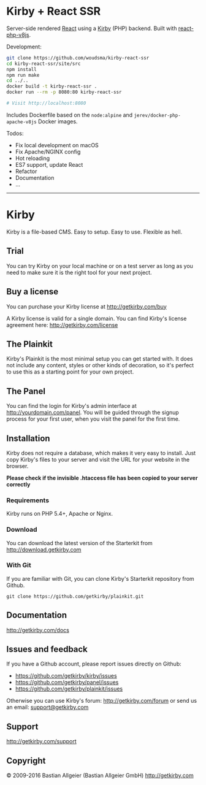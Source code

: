 # Kirby + React SSR

Server-side rendered [React](https://github.com/facebook/react) using a [Kirby](https://github.com/getkirby/kirby) (PHP) backend. Built with [react-php-v8js](https://github.com/reactjs/react-php-v8js).  

Development:
```sh
git clone https://github.com/woudsma/kirby-react-ssr
cd kirby-react-ssr/site/src
npm install
npm run make
cd ../..
docker build -t kirby-react-ssr .
docker run --rm -p 8080:80 kirby-react-ssr

# Visit http://localhost:8080
```

Includes Dockerfile based on the  `node:alpine` and `jerev/docker-php-apache-v8js` Docker images.  

Todos:
- Fix local development on macOS
- Fix Apache/NGINX config
- Hot reloading
- ES7 support, update React
- Refactor
- Documentation
- ...

---

# Kirby

Kirby is a file-based CMS.
Easy to setup. Easy to use. Flexible as hell.

## Trial

You can try Kirby on your local machine or on a test
server as long as you need to make sure it is the right
tool for your next project.

## Buy a license

You can purchase your Kirby license at
<http://getkirby.com/buy>

A Kirby license is valid for a single domain. You can find
Kirby's license agreement here: <http://getkirby.com/license>

## The Plainkit

Kirby's Plainkit is the most minimal setup you can get started with.
It does not include any content, styles or other kinds of decoration,
so it's perfect to use this as a starting point for your own project.

## The Panel

You can find the login for Kirby's admin interface at
http://yourdomain.com/panel. You will be guided through the signup
process for your first user, when you visit the panel
for the first time.

## Installation

Kirby does not require a database, which makes it very easy to
install. Just copy Kirby's files to your server and visit the
URL for your website in the browser.

**Please check if the invisible .htaccess file has been
copied to your server correctly**

### Requirements

Kirby runs on PHP 5.4+, Apache or Nginx.

### Download

You can download the latest version of the Starterkit
from http://download.getkirby.com

### With Git

If you are familiar with Git, you can clone Kirby's
Starterkit repository from Github.

    git clone https://github.com/getkirby/plainkit.git

## Documentation
<http://getkirby.com/docs>

## Issues and feedback

If you have a Github account, please report issues
directly on Github:

- <https://github.com/getkirby/kirby/issues>
- <https://github.com/getkirby/panel/issues>
- <https://github.com/getkirby/plainkit/issues>

Otherwise you can use Kirby's forum: http://getkirby.com/forum
or send us an email: <support@getkirby.com>

## Support
<http://getkirby.com/support>

## Copyright

© 2009-2016 Bastian Allgeier (Bastian Allgeier GmbH)
<http://getkirby.com>
